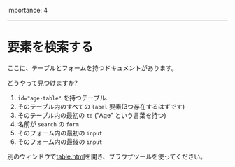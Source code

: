 importance: 4

---

# 要素を検索する

ここに、テーブルとフォームを持つドキュメントがあります。

どうやって見つけますか?

1. `id="age-table"` を持つテーブル.
2. そのテーブル内のすべての `label` 要素(3つ存在するはずです)
3. そのテーブル内の最初の `td` ("Age" という言葉を持つ)
4. 名前が `search` の `form`
5. そのフォーム内の最初の `input`
6. そのフォーム内の最後の `input`

別のウィンドウで[table.html](table.html)を開き、ブラウザツールを使ってください。
